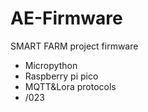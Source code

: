 # AE-Firmware
SMART FARM project firmware
  - Micropython
  - Raspberry pi pico
  - MQTT&Lora protocols
  - /023
